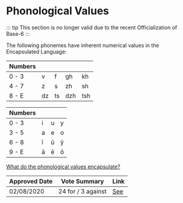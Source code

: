 # Phonological Values

::: tip This section is no longer valid due to the recent Officialization of Base-6 :::

The following phonemes have inherent numerical values in the Encapsulated Language:

| Numbers |     |     |     |     |
| ------- | --- | --- | --- | --- |
| 0 - 3   | v   | f   | gh  | kh  |
| 4 - 7   | z   | s   | zh  | sh  |
| 8 - E   | dz  | ts  | dzh | tsh |

| Numbers |     |     |     |
| ------- | --- | --- | --- |
| 0 - 3   | i   | u   | y   |
| 3 - 5   | a   | e   | o   |
| 6 - 8   | ī   | ū   | ȳ   |
| 9 - E   | ā   | ē   | ō   |

[What do the phonological values encapsulate?](https://kroyxlab.github.io/elp-documentation/encapsulation.html#phonological-values)

| Approved Date |    Vote Summary    | Link                                                                                                          |
| ------------- | :----------------: | ------------------------------------------------------------------------------------------------------------- |
| 02/08/2020    | 24 for / 3 against | [See](https://www.reddit.com/r/EncapsulatedLanguage/comments/i12ryt/official_proposal_vote_to_officialize_a/) |
